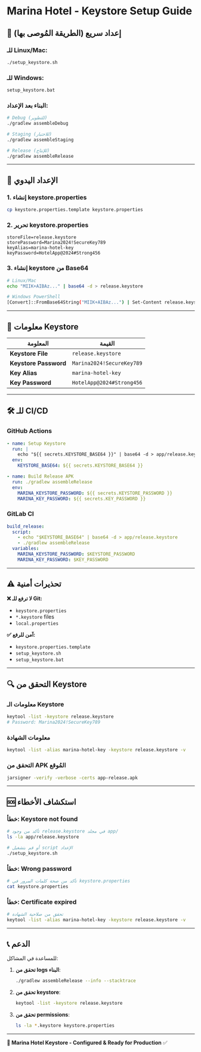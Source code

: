 # Marina Hotel - Keystore Setup Guide

## 🚀 إعداد سريع (الطريقة المُوصى بها)

### **للـ Linux/Mac:**
```bash
./setup_keystore.sh
```

### **للـ Windows:**
```cmd
setup_keystore.bat
```

### **البناء بعد الإعداد:**
```bash
# Debug (للتطوير)
./gradlew assembleDebug

# Staging (للاختبار) 
./gradlew assembleStaging

# Release (للإنتاج)
./gradlew assembleRelease
```

---

## 🔧 الإعداد اليدوي

### **1. إنشاء keystore.properties**
```bash
cp keystore.properties.template keystore.properties
```

### **2. تحرير keystore.properties**
```properties
storeFile=release.keystore
storePassword=Marina2024!SecureKey789
keyAlias=marina-hotel-key
keyPassword=HotelApp@2024#Strong456
```

### **3. إنشاء keystore من Base64**
```bash
# Linux/Mac
echo "MIIK+AIBAz..." | base64 -d > release.keystore

# Windows PowerShell
[Convert]::FromBase64String("MIIK+AIBAz...") | Set-Content release.keystore -Encoding Byte
```

---

## 📱 معلومات Keystore

| المعلومة | القيمة |
|---------|--------|
| **Keystore File** | `release.keystore` |
| **Keystore Password** | `Marina2024!SecureKey789` |
| **Key Alias** | `marina-hotel-key` |
| **Key Password** | `HotelApp@2024#Strong456` |

---

## 🛠 للـ CI/CD

### **GitHub Actions**
```yaml
- name: Setup Keystore
  run: |
    echo "${{ secrets.KEYSTORE_BASE64 }}" | base64 -d > app/release.keystore
  env:
    KEYSTORE_BASE64: ${{ secrets.KEYSTORE_BASE64 }}

- name: Build Release APK
  run: ./gradlew assembleRelease
  env:
    MARINA_KEYSTORE_PASSWORD: ${{ secrets.KEYSTORE_PASSWORD }}
    MARINA_KEY_PASSWORD: ${{ secrets.KEY_PASSWORD }}
```

### **GitLab CI**
```yaml
build_release:
  script:
    - echo "$KEYSTORE_BASE64" | base64 -d > app/release.keystore
    - ./gradlew assembleRelease
  variables:
    MARINA_KEYSTORE_PASSWORD: $KEYSTORE_PASSWORD
    MARINA_KEY_PASSWORD: $KEY_PASSWORD
```

---

## ⚠️ تحذيرات أمنية

**❌ لا ترفع للـ Git:**
- `keystore.properties`
- `*.keystore` files
- `local.properties`

**✅ آمن للرفع:**
- `keystore.properties.template`
- `setup_keystore.sh`
- `setup_keystore.bat`

---

## 🔍 التحقق من Keystore

### **معلومات الـ Keystore**
```bash
keytool -list -keystore release.keystore
# Password: Marina2024!SecureKey789
```

### **معلومات الشهادة**
```bash  
keytool -list -alias marina-hotel-key -keystore release.keystore -v
```

### **التحقق من APK المُوقع**
```bash
jarsigner -verify -verbose -certs app-release.apk
```

---

## 🆘 استكشاف الأخطاء

### **خطأ: Keystore not found**
```bash
# تأكد من وجود release.keystore في مجلد app/
ls -la app/release.keystore

# أو قم بتشغيل script الإعداد
./setup_keystore.sh
```

### **خطأ: Wrong password**
```bash
# تأكد من صحة كلمات المرور في keystore.properties
cat keystore.properties
```

### **خطأ: Certificate expired**
```bash
# تحقق من صلاحية الشهادة
keytool -list -alias marina-hotel-key -keystore release.keystore -v
```

---

## 📞 الدعم

للمساعدة في المشاكل:

1. **تحقق من logs البناء**:
   ```bash
   ./gradlew assembleRelease --info --stacktrace
   ```

2. **تحقق من keystore**:
   ```bash
   keytool -list -keystore release.keystore
   ```

3. **تحقق من permissions**:
   ```bash
   ls -la *.keystore keystore.properties
   ```

---

**🏨 Marina Hotel Keystore - Configured & Ready for Production** ✅